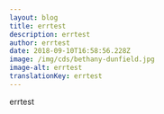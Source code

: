 ```yaml
---
layout: blog
title: errtest
description: errtest
author: errtest
date: 2018-09-10T16:58:56.228Z
image: /img/cds/bethany-dunfield.jpg
image-alt: errtest
translationKey: errtest
---
```

errtest
